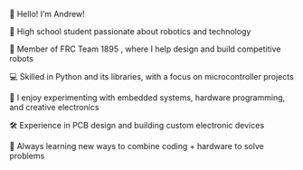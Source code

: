 👋 Hello! I’m Andrew!

🏫 High school student passionate about robotics and technology

🤖 Member of FRC Team 1895
, where I help design and build competitive robots

💻 Skilled in Python and its libraries, with a focus on microcontroller projects

🔧 I enjoy experimenting with embedded systems, hardware programming, and creative electronics

🛠️ Experience in PCB design and building custom electronic devices

🌱 Always learning new ways to combine coding + hardware to solve problems
